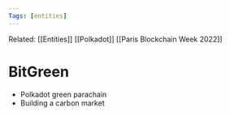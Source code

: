 ```yaml
---
Tags: [entities]
---
```

Related: [[Entities]] [[Polkadot]] [[Paris Blockchain Week 2022]]
# BitGreen
- Polkadot green parachain 
- Building a carbon market